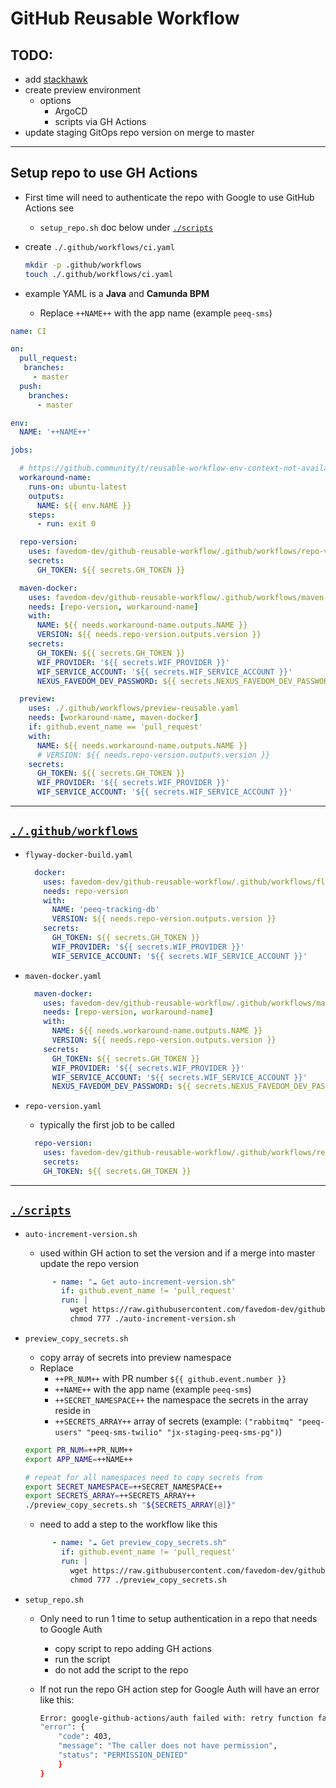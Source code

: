 # GitHub Reusable Workflow

## TODO:

- add [stackhawk](https://docs.stackhawk.com/continuous-integration/github-actions.html)
- create preview environment
  - options
    - ArgoCD
    - scripts via GH Actions
- update staging GitOps repo version on merge to master

---

## Setup repo to use GH Actions

- First time will need to authenticate the repo with Google to use GitHub Actions see
  - `setup_repo.sh` doc below under [`./scripts`](#scripts)

- create `./.github/workflows/ci.yaml`

  ```bash
  mkdir -p .github/workflows
  touch ./.github/workflows/ci.yaml
  ```

- example YAML is a **Java** and **Camunda BPM**
  - Replace `++NAME++` with the app name (example `peeq-sms`)

```yaml
name: CI

on:
  pull_request:
   branches:
     - master
  push:
    branches:
      - master

env:
  NAME: '++NAME++'

jobs:

  # https://github.community/t/reusable-workflow-env-context-not-available-in-jobs-job-id-with/206111/10
  workaround-name:
    runs-on: ubuntu-latest
    outputs:
      NAME: ${{ env.NAME }}
    steps:
      - run: exit 0

  repo-version:
    uses: favedom-dev/github-reusable-workflow/.github/workflows/repo-version.yaml@master
    secrets:
      GH_TOKEN: ${{ secrets.GH_TOKEN }}

  maven-docker:
    uses: favedom-dev/github-reusable-workflow/.github/workflows/maven-docker.yaml@master
    needs: [repo-version, workaround-name]
    with:
      NAME: ${{ needs.workaround-name.outputs.NAME }}
      VERSION: ${{ needs.repo-version.outputs.version }}
    secrets:
      GH_TOKEN: ${{ secrets.GH_TOKEN }}
      WIF_PROVIDER: '${{ secrets.WIF_PROVIDER }}'
      WIF_SERVICE_ACCOUNT: '${{ secrets.WIF_SERVICE_ACCOUNT }}'
      NEXUS_FAVEDOM_DEV_PASSWORD: ${{ secrets.NEXUS_FAVEDOM_DEV_PASSWORD }}

  preview:
    uses: ./.github/workflows/preview-reusable.yaml
    needs: [workaround-name, maven-docker]
    if: github.event_name == 'pull_request'
    with:
      NAME: ${{ needs.workaround-name.outputs.NAME }}
      # VERSION: ${{ needs.repo-version.outputs.version }}
    secrets:
      GH_TOKEN: ${{ secrets.GH_TOKEN }}
      WIF_PROVIDER: '${{ secrets.WIF_PROVIDER }}'
      WIF_SERVICE_ACCOUNT: '${{ secrets.WIF_SERVICE_ACCOUNT }}'
```

---

## [`./.github/workflows`](./.github/workflows)

- `flyway-docker-build.yaml`

  ```yaml
    docker:
      uses: favedom-dev/github-reusable-workflow/.github/workflows/flyway-docker-build.yaml@master
      needs: repo-version
      with:
        NAME: 'peeq-tracking-db'
        VERSION: ${{ needs.repo-version.outputs.version }}
      secrets:
        GH_TOKEN: ${{ secrets.GH_TOKEN }}
        WIF_PROVIDER: '${{ secrets.WIF_PROVIDER }}'
        WIF_SERVICE_ACCOUNT: '${{ secrets.WIF_SERVICE_ACCOUNT }}'
  ```

- `maven-docker.yaml`

  ```yaml
    maven-docker:
      uses: favedom-dev/github-reusable-workflow/.github/workflows/maven-docker.yaml@master
      needs: [repo-version, workaround-name]
      with:
        NAME: ${{ needs.workaround-name.outputs.NAME }}
        VERSION: ${{ needs.repo-version.outputs.version }}
      secrets:
        GH_TOKEN: ${{ secrets.GH_TOKEN }}
        WIF_PROVIDER: '${{ secrets.WIF_PROVIDER }}'
        WIF_SERVICE_ACCOUNT: '${{ secrets.WIF_SERVICE_ACCOUNT }}'
        NEXUS_FAVEDOM_DEV_PASSWORD: ${{ secrets.NEXUS_FAVEDOM_DEV_PASSWORD }}
  ```

- `repo-version.yaml`
  - typically the first job to be called

  ```yaml
    repo-version:
      uses: favedom-dev/github-reusable-workflow/.github/workflows/repo-version.yaml@master
      secrets:
      GH_TOKEN: ${{ secrets.GH_TOKEN }}
  ```

---

## [`./scripts`](./scripts)

- `auto-increment-version.sh`
  - used within GH action to set the version and if a merge into master update the repo version

  ```yaml
        - name: "☁️ Get auto-increment-version.sh"
          if: github.event_name != 'pull_request'
          run: |
            wget https://raw.githubusercontent.com/favedom-dev/github-reusable-workflow/master/scripts/auto-increment-version.sh
            chmod 777 ./auto-increment-version.sh
  ```

- `preview_copy_secrets.sh`
  - copy array of secrets into preview namespace
  - Replace
    - `++PR_NUM++` with PR number `${{ github.event.number }}`
    - `++NAME++` with the app name (example `peeq-sms`)
    - `++SECRET_NAMESPACE++` the namespace the secrets in the array reside in
    - `++SECRETS_ARRAY++` array of secrets (example: `("rabbitmq" "peeq-users" "peeq-sms-twilio" "jx-staging-peeq-sms-pg")`)

  ```bash
  export PR_NUM=++PR_NUM++
  export APP_NAME=++NAME++

  # repeat for all namespaces need to copy secrets from
  export SECRET_NAMESPACE=++SECRET_NAMESPACE++
  export SECRETS_ARRAY=++SECRETS_ARRAY++
  ./preview_copy_secrets.sh "${SECRETS_ARRAY[@]}"
  ```

  - need to add a step to the workflow like this

  ```yaml
        - name: "☁️ Get preview_copy_secrets.sh"
          if: github.event_name != 'pull_request'
          run: |
            wget https://raw.githubusercontent.com/favedom-dev/github-reusable-workflow/master/scripts/preview_copy_secrets.sh
            chmod 777 ./preview_copy_secrets.sh
  ```

- `setup_repo.sh`
  - Only need to run 1 time to setup authentication in a repo that needs to Google Auth
    - copy script to repo adding GH actions
    - run the script
    - do not add the script to the repo
  - If not run the repo GH action step for Google Auth will have an error like this:

    ```bash
    Error: google-github-actions/auth failed with: retry function failed with 0 attempts: failed to generate Google Cloud access token for ***: {
    "error": {
        "code": 403,
        "message": "The caller does not have permission",
        "status": "PERMISSION_DENIED"
        }
    }
    ```
